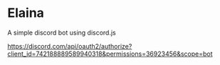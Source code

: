 # Elaina
A simple discord bot using discord.js

https://discord.com/api/oauth2/authorize?client_id=742188889589940318&permissions=36923456&scope=bot
